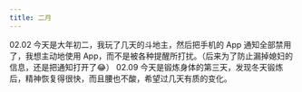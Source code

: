 ```yaml
---
title: 二月
---
```


02.02 今天是大年初二，我玩了几天的斗地主，然后把手机的 App 通知全部禁用了，我想主动地使用 App，而不是被各种提醒所打扰。（后来为了防止漏掉媳妇的信息，还是把通知打开了😂）
02.09 今天是锻炼身体的第三天，发现冬天锻炼后，精神恢复得很快，而且腰也不酸，希望过几天有质的变化。
